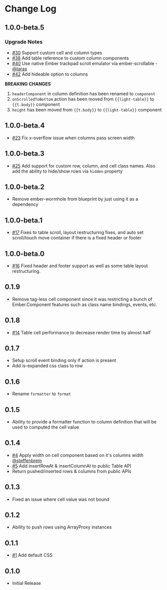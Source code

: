 # Change Log

## 1.0.0-beta.5

### Upgrade Notes

- [#30](https://github.com/offirgolan/ember-light-table/pull/30) Support custom cell and column types
- [#38](https://github.com/offirgolan/ember-light-table/pull/38) Add table reference to custom column components
- [#40](https://github.com/offirgolan/ember-light-table/pull/40) Use native Ember trackpad scroll emulator via ember-scrollable - [@taras](https://github.com/taras)
- [#42](https://github.com/offirgolan/ember-light-table/pull/42) Add hideable option to columns

__BREAKING CHANGES__

1. `headerComponent` in column definition has been renamed to `component`
2. `onScrolledToBottom` action has been moved from `{{light-table}}` to `{{t.body}}` component
3. `height` has been moved from `{{t.body}}` to `{{light-table}}` component

## 1.0.0-beta.4
- [#23](https://github.com/offirgolan/ember-light-table/issues/23) Fix x-overflow issue when columns pass screen width

## 1.0.0-beta.3
- [#25](https://github.com/offirgolan/ember-light-table/pull/25) Add support for custom row, column, and cell class names. Also add the ability to hide/show rows via `hidden` property

## 1.0.0-beta.2
- Remove ember-wormhole from blueprint by just using it as a dependency

## 1.0.0-beta.1
- [#17](https://github.com/offirgolan/ember-light-table/pull/17) Fixes to table scroll, layout restructuring fixes, and auto set scroll/touch move container if there is a fixed header or footer

## 1.0.0-beta.0
- [#16](https://github.com/offirgolan/ember-light-table/pull/16) Fixed header and footer support as well as some table layout restructuring.

## 0.1.9
- Remove tag-less cell component since it was restricting a bunch of Ember.Component features such as class name bindings, events, etc.

## 0.1.8
- [#14](https://github.com/offirgolan/ember-light-table/pull/14) Table cell performance to decrease render time by almost half

## 0.1.7
- Setup scroll event binding only if action is present
- Add is-expanded css class to row

## 0.1.6
- Rename `formatter` to `format`

## 0.1.5
- Ability to provide a formatter function to column definition that will be used to computed the cell value

## 0.1.4
- [#4](https://github.com/offirgolan/ember-light-table/pull/4) Apply width on cell component based on it's columns width [@steffenbrem](https://github.com/steffenbrem)
- [#5](https://github.com/offirgolan/ember-light-table/issues/5) Add insertRowAt & insertColumnAt to public Table API
- Return pushed/inserted rows & columns from public APIs

## 0.1.3
- Fixed an issue where cell value was not bound

## 0.1.2
- Ability to push rows using ArrayProxy instances

## 0.1.1
- [#1](https://github.com/offirgolan/ember-light-table/issues/1) Add default CSS

## 0.1.0
- Initial Release

